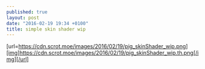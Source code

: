 ```yaml
---
published: true
layout: post
date: "2016-02-19 19:34 +0100"
title: simple skin shader wip
---
```


[url=https://cdn.scrot.moe/images/2016/02/19/pig_skinShader_wip.png][img]https://cdn.scrot.moe/images/2016/02/19/pig_skinShader_wip.th.png[/img][/url]
